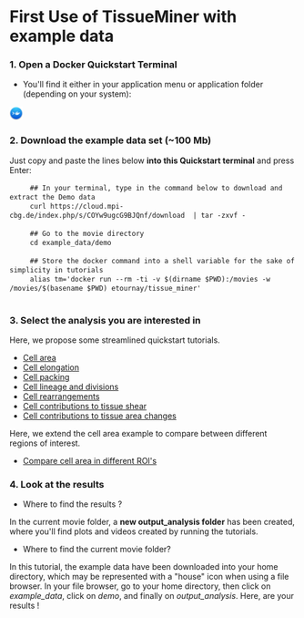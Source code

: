 # First Use of TissueMiner with example data

### 1. Open a Docker Quickstart Terminal

* You'll find it either in your application menu or application folder (depending on your system):

![alt tag](../../readme_screenshots/docker_toolbox_osx_quickstart_icon_nolabel.png)

### 2. Download the example data set (~100 Mb)

Just copy and paste the lines below **into this Quickstart terminal** and press Enter:
```
     ## In your terminal, type in the command below to download and extract the Demo data
     curl https://cloud.mpi-cbg.de/index.php/s/COYw9ugcG9BJQnf/download  | tar -zxvf -
     
     ## Go to the movie directory
     cd example_data/demo
     
     ## Store the docker command into a shell variable for the sake of simplicity in tutorials
     alias tm='docker run --rm -ti -v $(dirname $PWD):/movies -w /movies/$(basename $PWD) etournay/tissue_miner'
     
```

### 3. Select the analysis you are interested in

Here, we propose some streamlined quickstart tutorials.

* [Cell area](tutorials/cell_area.md#cell-area-analysis)
* [Cell elongation](tutorials/cell_elongation.md#cell-elongation-analysis)
* [Cell packing](tutorials/cell_packing.md#cell-packing-analysis)
* [Cell lineage and divisions](tutorials/cell_lineage_and_divisions.md#cell-lineage-and-division-analysis)
* [Cell rearrangements](tutorials/cell_rearrangements.md#cell-rearrangement-analysis)
* [Cell contributions to tissue shear](tutorials/cell_contributions_to_tissue_shear.md#cell-contributions-to-tissue-shear-analysis)
* [Cell contributions to tissue area changes](tutorials/cell_contributions_to_tissue_area_changes.md#cell-contributions-to-tissue-area-change-analysis)

Here, we extend the cell area example to compare between different regions of interest.

* [Compare cell area in different ROI's](tutorials/cell_area_ROI.md#cell-area-analysis-in-multiple-rois)


### 4. Look at the results 

* Where to find the results ? 

In the current movie folder, a **new output_analysis folder** has been created, where you'll find plots and videos created by running the tutorials. 

* Where to find the current movie folder?

In this tutorial, the example data have been downloaded into your home directory, which may be represented with a "house" icon when using a file browser. In your file browser, go to your home directory, then click on *example_data*, click on *demo*, and finally on *output_analysis*. Here, are your results !

